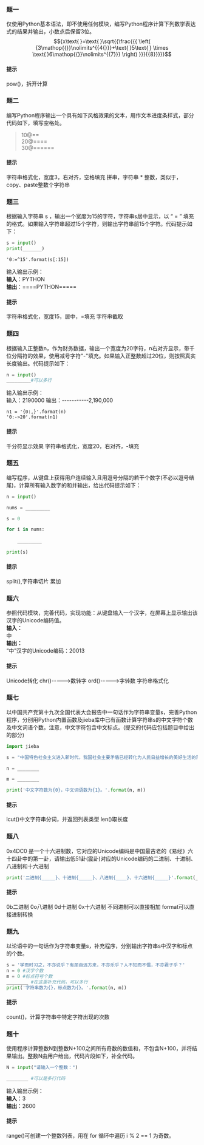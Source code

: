 <!--
 * @Description: 
 * @version: 
 * @Author: Yuanshuo_PC
 * @Date: 2020-03-12 20:41:21
 * @LastEditors: Yuanshuo_PC
 * @LastEditTime: 2020-03-12 20:55:27
 -->
### 题一
仅使用Python基本语法，即不使用任何模块，编写Python程序计算下列数学表达式的结果并输出，小数点后保留3位。
$${x\text{ }=\text{ }\sqrt{{\frac{{{ \left( {3\mathop{{}}\nolimits^{{4{}}}+\text{ }5\text{ } \times \text{ }6\mathop{{}}\nolimits^{{7}}} \right) }}}{{8}}}}}$$

#### 提示
pow()，拆开计算


### 题二
编写Python程序输出一个具有如下风格效果的文本，用作文本进度条样式，部分代码如下，填写空格处。
>10@==  
20@====  
30@======

#### 提示
字符串格式化，宽度3，右对齐，空格填充
拼串，字符串 * 整数，类似于，copy、paste整数个字符串    


### 题三
根据输入字符串 s ，输出一个宽度为15的字符，字符串s居中显示，以 “ = ” 填充的格式。如果输入字符串超过15个字符，则输出字符串前15个字符。代码提示如下：
```Python
s = input()
print(_______)
```
```
'0:=^15'.format(s[:15])
```
输入输出示例：  
**输入**：PYTHON    
**输出**：\=\=\=\=PYTHON=====
#### 提示
字符串格式化，宽度15，居中，=填充
字符串截取


### 题四
根据输入正整数n，作为财务数据，输出一个宽度为20字符，n右对齐显示，带千位分隔符的效果，使用减号字符"-"填充。如果输入正整数超过20位，则按照真实长度输出。代码提示如下：
```Python
n = input()
_________#可以多行
```
输入输出示例：  
输入：2190000
输出：-----------2,190,000
```
n1 = '{0:,}'.format(n)
'0:->20'.format(n1)
```

#### 提示
千分符显示效果
字符串格式化，宽度20，右对齐，-填充



### 题五
编写程序，从键盘上获得用户连续输入且用逗号分隔的若干个数字(不必以逗号结尾)，计算所有输入数字的和并输出，给出代码提示如下：
```Python
n = input()

nums = _________

s = 0

for i in nums:
    
    _________
    
print(s)
```
#### 提示
split(),字符串切片
累加

### 题六
参照代码模块，完善代码，实现功能：从键盘输入一个汉字，在屏幕上显示输出该汉字的Unicode编码值。    
**输入：**    
中    
**输出：**    
“中”汉字的Unicode编码：20013  
#### 提示
Unicode转化
chr()----->数转字
ord()----->字转数
字符串格式化


### 题七
以中国共产党第十九次全国代表大会报告中一句话作为字符串变量s，完善Python程序，分别用Python内置函数及jieba库中已有函数计算字符串s的中文字符个数及中文词语个数。注意，中文字符包含中文标点。(提交的代码应包括题目中给出的部分)
```python
import jieba

s = "中国特色社会主义进入新时代，我国社会主要矛盾已经转化为人民日益增长的美好生活的需要和不平衡不充分发展之间的矛盾。"

n = ________

m = ________

print('中文字符数为{0}，中文词语数为{1}。'.format(n, m))
```
#### 提示
lcut()中文字符串分词，并返回列表类型
len()取长度

### 题八
0x4DC0 是一个十六进制数，它对应的Unicode编码是中国最古老的《易经》六十四卦中的第一卦，请输出低51卦(震卦)对应的Unicode编码的二进制、十进制、八进制和十六进制    
```python
print('二进制{_____}、十进制{_____}、八进制{____}、十六进制{_____}'.format(______))
```
#### 提示
0b二进制
0o八进制
0d十进制
0x十六进制
不同进制可以直接相加
format可以直接进制转换


### 题九
以论语中的一句话作为字符串变量s，补充程序，分别输出字符串s中汉字和标点的个数。
```python
s = '学而时习之，不亦说乎？有朋自远方来，不亦乐乎？人不知而不愠，不亦君子乎？'
n = 0 #汉字个数
m = 0 #标点符号个数
________ #在这里补充代码，可以多行
print('字符串数为{}，标点数为{}。'.format(n, m))
```
#### 提示
count()，计算字符串中特定字符出现的次数

### 题十
使用程序计算整数N到整数N+100之间所有奇数的数值和，不包含N+100，并将结果输出。整数N由用户给出，代码片段如下，补全代码。
```Python
N = input("请输入一个整数：")

________ #可以是多行代码
```
输入输出示例：    
**输入**：3    
**输出**：2600

#### 提示
range()可创建一个整数列表，用在 for 循环中遍历
i % 2 == 1 为奇数。